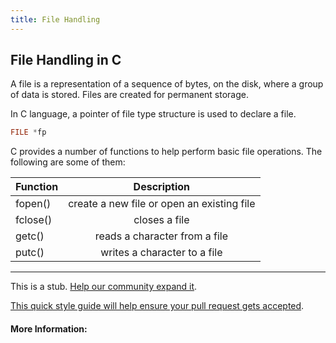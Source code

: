 ```yaml
---
title: File Handling
---
```

## File Handling in C

A file is a representation of a sequence of bytes, on the disk, where a group of data is stored. Files are created for permanent storage.

In C language, a pointer of file type structure is used to declare a file. 

```c
FILE *fp
```
C provides a number of functions to help perform basic file operations. The following are some of them:

| **Function**  |**Description**|
| ------------- |:-------------:|
| fopen()       | create a new file or open an existing file |
| fclose()      | closes a file                              |
| getc()        | reads a character from a file              |
| putc()        | writes a character to a file               |

---

This is a stub. <a href='https://github.com/freecodecamp/guides/tree/master/src/pages/agile/acceptance-testing/index.md' target='_blank' rel='nofollow'>Help our community expand it</a>.

<a href='https://github.com/freecodecamp/guides/blob/master/README.md' target='_blank' rel='nofollow'>This quick style guide will help ensure your pull request gets accepted</a>.

<!-- The article goes here, in GitHub-flavored Markdown. Feel free to add YouTube videos, images, and CodePen/JSBin embeds  -->

#### More Information:
<!-- Please add any articles you think might be helpful to read before writing the article -->


